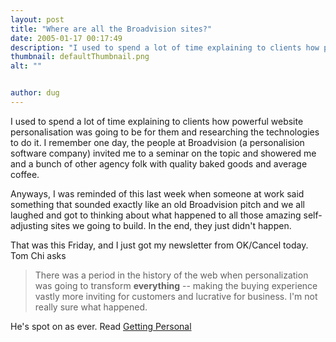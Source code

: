 ```yaml
---
layout: post
title: "Where are all the Broadvision sites?"
date: 2005-01-17 00:17:49
description: "I used to spend a lot of time explaining to clients how powerful website personalisation was going to be for them and researching the technologies to do it. I remember one day, the people at Broadvision (a personalision software company)&#8230;"
thumbnail: defaultThumbnail.png
alt: ""


author: dug
---
```


<p>I used to spend a lot of time explaining to clients how powerful website personalisation was going to be for them and researching the technologies to do it. I remember one day, the people at Broadvision (a personalision software company) invited me to a seminar on the topic and showered me and a bunch of other agency folk with quality baked goods and average coffee.</p>

<p>Anyways, I was reminded of this last week when someone at work said something that sounded exactly like an old Broadvision pitch and we all laughed and got to thinking about what happened to all those amazing self-adjusting sites we going to build. In the end, they just didn't happen.</p>

<p>That was this Friday, and I just got my newsletter from OK/Cancel today. Tom Chi asks</p>

<blockquote><p>There was a period in the history of the web when personalization was going to transform <strong>everything</strong> -- making the buying experience vastly more inviting for customers and lucrative for business. I'm not really sure what happened.</p></blockquote>

<p>He's spot on as ever. Read <a href="http://www.ok-cancel.com/archives/post/2005/01/getting_personal.html">Getting Personal</a></p>
